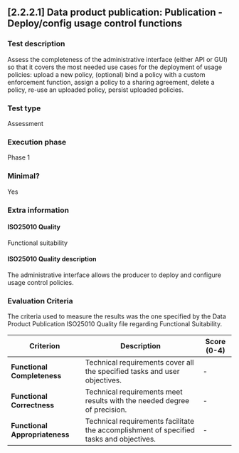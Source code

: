 
## [2.2.2.1] Data product publication: Publication - Deploy/config usage control functions
 
### Test description
Assess the completeness of the administrative interface (either API or GUI) so that it covers the most needed use cases for the deployment of usage policies: upload a new policy, (optional) bind a policy with a custom enforcement function, assign a policy to a sharing agreement, delete a policy, re-use an uploaded policy, persist uploaded policies.
 
### Test type
Assessment
 
### Execution phase
Phase 1
 
### Minimal?
Yes
 
### Extra information
#### ISO25010 Quality
Functional suitability
#### ISO25010 Quality description
The administrative interface allows the producer to deploy and configure usage control policies.

### Evaluation Criteria 
The criteria used to measure the results was the one specified by the Data Product Publication ISO25010 Quality file regarding Functional Suitability.

| **Criterion**                | **Description**                                                                                     | **Score (0-4)** |
|------------------------------|-----------------------------------------------------------------------------------------------------|-----------------|
| **Functional Completeness**   | Technical requirements cover all the specified tasks and user objectives.                          | -              |
| **Functional Correctness**    | Technical requirements meet results with the needed degree of precision.                           | -              |
| **Functional Appropriateness**| Technical requirements facilitate the accomplishment of specified tasks and objectives.            | -           |
